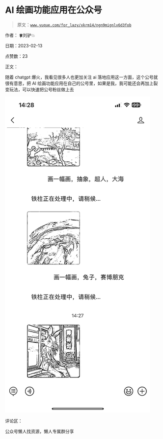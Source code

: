 # AI 绘画功能应用在公众号

> 原文：[`www.yuque.com/for_lazy/xkrm14/ngn9mignlv6d3fob`](https://www.yuque.com/for_lazy/xkrm14/ngn9mignlv6d3fob)



作者： 🍀刘驴💥



日期：2023-02-13



点赞数：23



正文：



随着 chatgpt 爆火，我看见很多人也更加关注 ai 落地应用这一方面，这个公号就很有意思，把 AI 绘画功能应用在自己的公号里，如果是我，我可能还会再加上裂变玩法，可以快速把公号粉丝做上去



![](img/00ccbc59956f2036a3b4e38810281fb1.png)  

评论区：



公众号懒人找资源，懒人专属群分享

